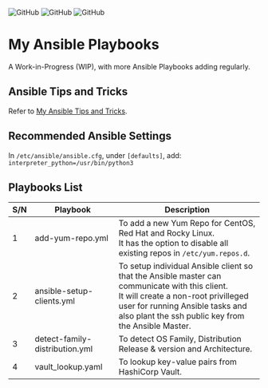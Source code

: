 ![GitHub](https://img.shields.io/badge/license-GPL--3.0-orange?style=plastic) ![GitHub](https://img.shields.io/badge/Python-2.7+-green?style=plastic) ![GitHub](https://img.shields.io/badge/Ansible-2.9+-blue?style=plastic) 

# My Ansible Playbooks
A Work-in-Progress (WIP), with more Ansible Playbooks adding regularly.  
  
## Ansible Tips and Tricks
Refer to [My Ansible Tips and Tricks](https://gist.github.com/d3athkai/3b1c6becc41d79f45332f238791ceb3d).  
  
## Recommended Ansible Settings
In `/etc/ansible/ansible.cfg`, under `[defaults]`, add: `interpreter_python=/usr/bin/python3`
  
## Playbooks List
| S/N  | Playbook  | Description  |
| ------------- | ------------- | ------------- |
| 1 | add-yum-repo.yml  | To add a new Yum Repo for CentOS, Red Hat and Rocky Linux.<br>It has the option to disable all existing repos in `/etc/yum.repos.d`.  |
| 2 | ansible-setup-clients.yml  | To setup individual Ansible client so that the Ansible master can communicate with this client.<br>It will create a non-root privilleged user for running Ansible tasks and also plant the ssh public key from the Ansible Master.  |
| 3 | detect-family-distribution.yml  | To detect OS Family, Distribution Release & version and Architecture.  |
| 4 | vault_lookup.yaml  | To lookup key-value pairs from HashiCorp Vault.  |
  
